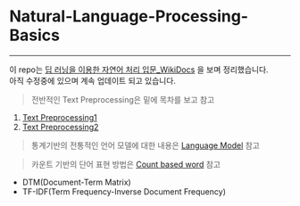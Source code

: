 # Natural-Language-Processing-Basics

---

이 repo는 [딥 러닝을 이용한 자연어 처리 입문_WikiDocs](https://wikidocs.net/book/2155) 을 보며 정리했습니다. <br>
아직 수정중에 있으며 계속 업데이트 되고 있습니다.


> 전반적인 Text Preprocessing은 밑에 목차를 보고 참고
  1. [Text Preprocessing1](./Text_Preprocessing_1.ipynb)
  2. [Text Preprocessing2](./Text_Preprocessing_2.ipynb)

> 통계기반의 전통적인 언어 모델에 대한 내용은 [Language Model](./Language_Model.ipynb) 참고

> 카운트 기반의 단어 표현 방법은 [Count based word](./Count_based_word.ipynb) 참고
- DTM(Document-Term Matrix)
- TF-IDF(Term Frequency-Inverse Document Frequency)

> 

